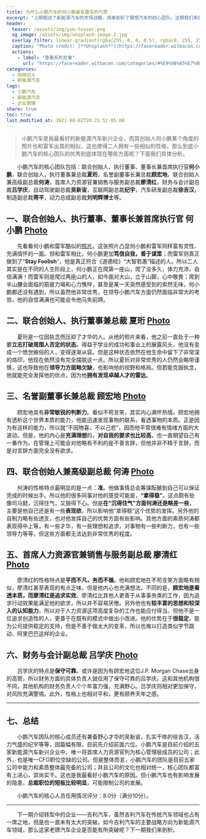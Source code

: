 ```yaml
---
title: 为什么小鹏汽车的何小鹏最有雷军的气质
excerpt: "上期粗谈了新能源汽车的市场战略，简单剖析了理想汽车的核心团队，这期我们来剖析蔚来汽车的核心团队。"
header:
  teaser: /assets/img/yue-teaser.png
  og_image: /assets/img/unsplash-image-2.jpg
  overlay_filter: linear-gradient(rgba(255, 0, 0, 0.5), rgba(0, 255, 255, 0.5))
  caption: "Photo credit: [**Unsplash**](https://facereader.witbacon.com)"
  actions:
    - label: "查看系列文章"
      url: "https://facereader.witbacon.com/categories/#%E9%98%85%E7%9B%B8%E8%AF%86%E4%BA%BA"
categories:
  - 阅相识人
  - 新能源汽车
tags: 
  - 小鹏汽车
  - 新能源汽车
  - 企业管理
share: true
toc: true
last_modified_at: 2021-08-02T20:25:52-05:00
---
```

> ​	小鹏汽车是我最看好的新能源汽车新兴企业，而其创始人何小鹏某个角度的照片也和雷军出其的相似，这也使得二人拥有一些相似的性格。那么到底小鹏汽车的核心团队的优秀到底体现在哪些方面呢？下面我们具体分析。

&emsp;&emsp;小鹏汽车的核心团队包括：联合创始人、执行董事、董事长兼首席执行官**何小鹏**，联合创始人，执行董事兼总裁**夏珩**，名誉副董事长兼总裁**顾宏地**，联合创始人兼高级副总裁**何涛**，首席人力资源官兼销售与服务副总裁**廖清红**，财务与会计副总裁**吕学庆**，自动驾驶副总裁**吴新宙**，互联网副总裁**纪宇**，汽车研发副总裁**徐吉汉**，制造副总裁**蒋平**，动力总成副总裁**刘明辉博士**等。

## 一、联合创始人、执行董事、董事长兼首席执行官 何小鹏 [Photo](https://cdn.jsdelivr.net/gh/kewtgh/PicSunflowers@main/img/何小鹏1.png)

&emsp;&emsp;先看看何小鹏和雷军酷似的[照片](https://cdn.jsdelivr.net/gh/kewtgh/PicSunflowers@main/img/何小鹏&雷军.png)。这张照片凸显何小鹏和雷军同样富有灵性、充满情怀的一面。但和雷军相比，何小鹏更加**笃信自我，善于谋策**；而雷军则真正做到了“**Stay Foolish**”，他是真正符合《道德经》“大智若愚”描述的人。所以二人其实是在不同的人生阶段上，何小鹏正在爬第一座山，爬了没多久，体力充沛，自信满满！而雷军则是爬过两座山的人，如今面对大山，立于山脚，心中敬畏；爬到半山腰会面临的筋疲力竭和心力憔悴，甚至是某一天突然感受到的索然无味，何小鹏都还没有遇到，所以虽然他非常优秀，在领导小鹏汽车方面仍然面临非常大的考验，他的自信满满也可能会令他马失前蹄。

## 二、联合创始人、执行董事兼总裁 夏珩 [Photo](https://pic2.zhimg.com/80/v2-cc59356ca1f08e7259bd8d83a2efe5dd_720w.jpg)

&emsp;&emsp;夏珩是一位因执念而压抑了才华的人。从他的照片来看，他之前一直处于一种要**立志打破周围人否定的状态**。得益于学业的成功和事业上的展露风头，他没有变成一个愤世嫉俗的人，变得逐渐从容。但是这种状态依然在他生命中留下了非常深的烙印，他现在依然没有完全摆脱这一点。所以夏珩对非常优秀的人仍然会略带谨慎，这也导致他在**领导力方面略欠缺**，也影响他的视野和格局。但若能克服执念，他就能完全发挥他的优点，因为他**拥有发现卓越人才的雷达**。

## 三、名誉副董事长兼总裁 顾宏地 [Photo](https://cdn.jsdelivr.net/gh/kewtgh/PicSunflowers@main/img/顾宏地3.png)

&emsp;&emsp;顾宏地具有**非常敏锐的判断力**。看似不苟言笑，其实内心满怀热情。顾宏地拥有透析这个世界本质的能力，他能迅速发现事物的联系，看透事物的本质。正是因为有这样的能力，所以就“不因物喜，不以己悲”，因而他平常很难有情绪方面的大波动。但是，他的内心是**充满理想**的，**对自我的要求也比较高**，也一直期望自己有一番作为。在管理上可能会对他略有不利的是不善言辞，但他并非不精于言辞，而是对言辞方面完全没有欲求。

## 四、联合创始人兼高级副总裁 何涛 [Photo](https://cdn.jsdelivr.net/gh/kewtgh/PicSunflowers@main/img/何涛2.jpg)

&emsp;&emsp;何涛的性格特点最明显的是一点：**准**。他做事情总会筹谋酝酿到自己可以保证完成的时候出手。所以他的很多同事对他的感受可能是，**“拿得稳”**。这点颇有些像司马懿，沉得住气，又狠得下心。但是**在“沉得住气”方面何涛还是略差一些**，主要是他自己还是有一些**表现欲**，所以影响他“拿得稳”这个优势的发挥。另外他的自制力略有些透支，也对他发挥自己的优势方面有些影响。其他方面的素质何涛都表现得中上等，有一些才华，有一些理想和追求，对事物有一些判断力，也有一些领导力等等，但这些方面都无法达到非常优秀的程度。

## 五、首席人力资源官兼销售与服务副总裁 廖清红 [Photo](https://cdn.jsdelivr.net/gh/kewtgh/PicSunflowers@main/img/廖清红2.jpg)

&emsp;&emsp;廖清红的性格特点是**平而不凡，务而不循**。他和顾宏地在不苟言笑方面略有相似，廖清红甚至表现的有点乏味，但是他内心也充满想法。不同的是，**顾宏地是看透本质，而廖清红是追求实效**。廖清红比其他人更善于从事事务类的工作，因为追求行动效果能满足他的欲求，所以并不容易厌倦。另外他也有**较丰富的思想和较深入的认知能力**，所以对于人力资源这项高度复杂的工作也能应付得当。但他不是一位追求创造性的人，更善于在既有的模式中做出小改进。他的优势在于**很稳定**，能为公司提供稳定的支持，但是不善于做太大的变革，所以也难以打造类似字节跳动、阿里巴巴这样的企业。

## 六、财务与会计副总裁 吕学庆 [Photo](https://cdn.jsdelivr.net/gh/kewtgh/PicSunflowers@main/img/吕学庆2.jpg)

&emsp;&emsp;吕学庆的特点是**保守可靠**。或许是因为有顾宏地这位J.P. Morgan Chase出身的高管，所以财务方面的具体负责人就任用了保守可靠的吕学庆。这和其他机构很不同，其他机构的财务负责人个个年富力强，充满野心。吕学庆则相对更加保守，对风险充满警惕。此外，性格上也相对平和，更有颐养天年之感。

---

## 七、总结

&emsp;&emsp;小鹏汽车团队的核心成员还有兼备野心才华的吴新宙，扎实干练的徐吉汉，活力气盛的纪宇等等，因篇幅有限，目前先介绍前面六位。小鹏汽车是目前介绍的五家新能源汽车新兴企业中，唯一将首席人力资源官列为核心管理层成员的公司；此外，也是唯一CFO职位空缺的公司。但是整体而言，小鹏汽车的团队是目前五家公司中能力和素质整体最完备的公司；并且公司的文化也相对统一，核心团队都富有上进心，崇尚实干。这也是我最看好小鹏汽车的原因。但小鹏汽车也有影响发展的隐患，**总裁职位的短板比较明显**，可能限制公司的发展。

&emsp;&emsp;小鹏汽车的核心人员任用情况评分：8.0分（满分10分）。

---



&emsp;&emsp;下一期介绍转型中的企业——吉利汽车，虽然吉利汽车在传统汽车领域也占有一席之地，但是也一直未有太大的突破。如今吉利汽车的主要战略方向为新能源汽车领域，那么这家老牌汽车企业是否能有所突破呢？下一期我们来剖析。
